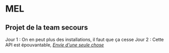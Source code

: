 # MEL

## Projet de la team secours

Jour 1 : On en peut plus des installations, il faut que ça cesse
Jour 2 : Cette API est épouvantable, _[Envie d'une seule chose](https://www.youtube.com/watch?v=z3j0WTKAFE8)_
